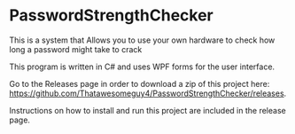 # PasswordStrengthChecker
This is a system that Allows you to use your own hardware to check how long a password might take to crack


This program is written in C# and uses WPF forms for the user interface.

Go to the Releases page in order to download a zip of this project here: https://github.com/Thatawesomeguy4/PasswordStrengthChecker/releases.

Instructions on how to install and run this project are included in the release page.
